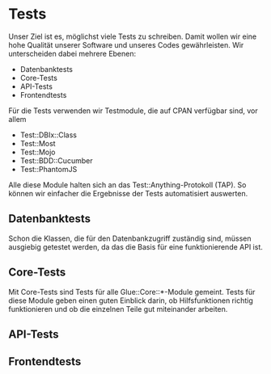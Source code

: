 # Tests

Unser Ziel ist es, möglichst viele Tests zu schreiben. Damit wollen wir eine hohe Qualität unserer Software und
unseres Codes gewährleisten. Wir unterscheiden dabei mehrere Ebenen:

* Datenbanktests
* Core-Tests
* API-Tests
* Frontendtests

Für die Tests verwenden wir Testmodule, die auf CPAN verfügbar sind, vor allem

* Test::DBIx::Class
* Test::Most
* Test::Mojo
* Test::BDD::Cucumber
* Test::PhantomJS

Alle diese Module halten sich an das Test::Anything-Protokoll (TAP). So können wir einfacher die
Ergebnisse der Tests automatisiert auswerten.

## Datenbanktests

Schon die Klassen, die für den Datenbankzugriff zuständig sind, müssen ausgiebig getestet werden, da das
die Basis für eine funktionierende API ist.

## Core-Tests

Mit Core-Tests sind Tests für alle Glue::Core::*-Module gemeint. Tests für diese Module geben einen guten
Einblick darin, ob Hilfsfunktionen richtig funktionieren und ob die einzelnen Teile gut miteinander arbeiten.

## API-Tests

## Frontendtests

